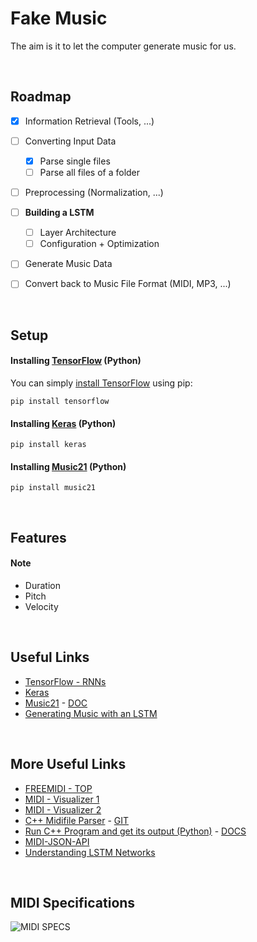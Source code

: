 # Fake Music

The aim is it to let the computer generate music for us.


<br/>

## Roadmap

- [X] Information Retrieval (Tools, ...)
- [ ] Converting Input Data
  - [X] Parse single files
  - [ ] Parse all files of a folder
- [ ] Preprocessing (Normalization, ...)
- [ ] **Building a LSTM**
  - [ ] Layer Architecture
  - [ ] Configuration + Optimization
- [ ] Generate Music Data
- [ ] Convert back to Music File Format (MIDI, MP3, ...)


<br/>

## Setup

#### Installing [TensorFlow](https://www.tensorflow.org) (Python)

You can simply [install TensorFlow](https://www.tensorflow.org/install/install_linux#install_tensorflow) using pip:
```
pip install tensorflow
```

#### Installing [Keras](https://keras.io/) (Python)

```
pip install keras
```

#### Installing [Music21](http://web.mit.edu/music21/) (Python)

```
pip install music21
```


<br/>

## Features

#### Note

- Duration
- Pitch
- Velocity


<br/>

## Useful Links

- [TensorFlow - RNNs](https://www.tensorflow.org/tutorials/recurrent)
- [Keras](https://keras.io/)
- [Music21](http://web.mit.edu/music21/) - [DOC](http://web.mit.edu/music21/doc/index.html)
- [Generating Music with an LSTM](https://towardsdatascience.com/how-to-generate-music-using-a-lstm-neural-network-in-keras-68786834d4c5?gi=96843f92db52)


<br/>

## More Useful Links

- [FREEMIDI - TOP](https://freemidi.org/topmidi)
- [MIDI - Visualizer 1](https://qiao.github.io/euphony/#15)
- [MIDI - Visualizer 2](https://onlinesequencer.net/import2/923f3ffa04375e7d54cff3b73aa49c1b?title=sweet-home-alabama.mid)
- [C++ Midifile Parser](https://midifile.sapp.org/) - [GIT](https://github.com/craigsapp/midifile)
- [Run C++ Program and get its output (Python)](https://stackoverflow.com/questions/7604621/call-external-program-from-python-and-get-its-output) - [DOCS](https://docs.python.org/3/library/subprocess.html#subprocess.check_output)
- [MIDI-JSON-API](https://github.com/rakannimer/midi-to-json-api/blob/master/index.js)
- [Understanding LSTM Networks](https://colah.github.io/posts/2015-08-Understanding-LSTMs/)


<br/>

## MIDI Specifications

![MIDI SPECS](http://www.cs.uccs.edu/~cs525/midi/midiFileFormat.png)

